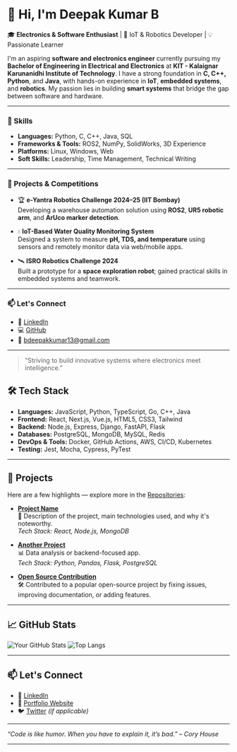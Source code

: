 
# 👋 Hi, I'm Deepak Kumar B

🎓 **Electronics & Software Enthusiast** | 🤖 IoT & Robotics Developer | 💡 Passionate Learner

I'm an aspiring **software and electronics engineer** currently pursuing my **Bachelor of Engineering in Electrical and Electronics** at **KIT - Kalaignar Karunanidhi Institute of Technology**. I have a strong foundation in **C, C++, Python**, and **Java**, with hands-on experience in **IoT**, **embedded systems**, and **robotics**. My passion lies in building **smart systems** that bridge the gap between software and hardware.

---

### 🔧 Skills

- **Languages:** Python, C, C++, Java, SQL  
- **Frameworks & Tools:** ROS2, NumPy, SolidWorks, 3D Experience  
- **Platforms:** Linux, Windows, Web  
- **Soft Skills:** Leadership, Time Management, Technical Writing  

---

### 🚀 Projects & Competitions

- 🏆 **e-Yantra Robotics Challenge 2024–25 (IIT Bombay)**  
  Developing a warehouse automation solution using **ROS2**, **UR5 robotic arm**, and **ArUco marker detection**.

- 💧 **IoT-Based Water Quality Monitoring System**  
  Designed a system to measure **pH, TDS, and temperature** using sensors and remotely monitor data via web/mobile apps.

- 🛰️ **ISRO Robotics Challenge 2024**  
  Built a prototype for a **space exploration robot**; gained practical skills in embedded systems and teamwork.

---

### 📫 Let's Connect

- 🔗 [LinkedIn](https://www.linkedin.com/in/deepak-kumar-b-152004de/)  
- 💻 [GitHub](https://github.com/deepak152004)  
- 📧 bdeepakkumar13@gmail.com

---

> “Striving to build innovative systems where electronics meet intelligence.”


## 🛠️ Tech Stack

- **Languages:** JavaScript, Python, TypeScript, Go, C++, Java  
- **Frontend:** React, Next.js, Vue.js, HTML5, CSS3, Tailwind  
- **Backend:** Node.js, Express, Django, FastAPI, Flask  
- **Databases:** PostgreSQL, MongoDB, MySQL, Redis  
- **DevOps & Tools:** Docker, GitHub Actions, AWS, CI/CD, Kubernetes  
- **Testing:** Jest, Mocha, Cypress, PyTest  

---

## 🔧 Projects

Here are a few highlights — explore more in the [Repositories](https://github.com/yourusername?tab=repositories):

- **[Project Name](https://github.com/yourusername/project)**  
  🚀 Description of the project, main technologies used, and why it's noteworthy.  
  _Tech Stack: React, Node.js, MongoDB_

- **[Another Project](https://github.com/yourusername/project2)**  
  📊 Data analysis or backend-focused app.  
  _Tech Stack: Python, Pandas, Flask, PostgreSQL_

- **[Open Source Contribution](https://github.com/opensource-project)**  
  🛠 Contributed to a popular open-source project by fixing issues, improving documentation, or adding features.  

---

## 📈 GitHub Stats

![Your GitHub Stats](https://github-readme-stats.vercel.app/api?username=yourusername&show_icons=true&theme=github_dark)
![Top Langs](https://github-readme-stats.vercel.app/api/top-langs/?username=yourusername&layout=compact&theme=github_dark)

---

## 📫 Let's Connect

- 🔗 [LinkedIn](https://linkedin.com/in/yourprofile)
- 🧠 [Portfolio Website](https://yourwebsite.dev)
- 🐦 [Twitter](https://twitter.com/yourhandle) _(if applicable)_

---

*“Code is like humor. When you have to explain it, it’s bad.” – Cory House*

---
